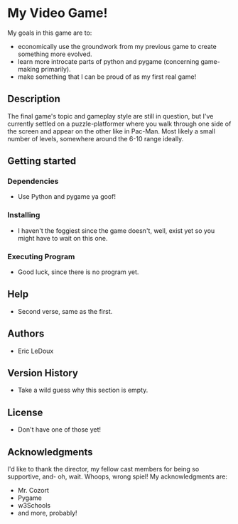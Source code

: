 # My Video Game!
My goals in this game are to:
- economically use the groundwork from my previous game to create something more evolved.
- learn more introcate parts of python and pygame (concerning game-making primarily).
- make something that I can be proud of as my first real game!
  
## Description
The final game's topic and gameplay style are still in question, but I've currently settled on a puzzle-platformer where you walk through one side of the screen and appear on the other like in Pac-Man.  Most likely a small number of levels, somewhere around the 6-10 range ideally.
  
## Getting started
  
### Dependencies
- Use Python and pygame ya goof!
  
### Installing
- I haven't the foggiest since the game doesn't, well, exist yet so you might have to wait on this one.
  
### Executing Program
- Good luck, since there is no program yet.
  
## Help
- Second verse, same as the first.
  
## Authors
- Eric LeDoux
  
## Version History
- Take a wild guess why this section is empty.
  
## License
- Don't have one of those yet!
  
## Acknowledgments
I'd like to thank the director, my fellow cast members for being so supportive, and- oh, wait.  Whoops, wrong spiel!  My acknowledgments are:
- Mr. Cozort
- Pygame
- w3Schools
- and more, probably!
